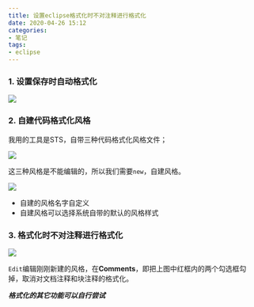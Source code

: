 ```yaml
---
title: 设置eclipse格式化时不对注释进行格式化
date: 2020-04-26 15:12
categories:
- 笔记
tags:
- eclipse
---
```


### 1. 设置保存时自动格式化

![](https://images.shiguangping.com/imgs/20200426152326.png)



### 2. 自建代码格式化风格

我用的工具是STS，自带三种代码格式化风格文件；

![](https://images.shiguangping.com/imgs/20200426152445.png)

这三种风格是不能编辑的，所以我们需要`new`，自建风格。

![](https://images.shiguangping.com/imgs/20200426152755.png)

- 自建的风格名字自定义
- 自建风格可以选择系统自带的默认的风格样式



### 3. 格式化时不对注释进行格式化

![](https://images.shiguangping.com/imgs/20200426152803.png)

`Edit`编辑刚刚新建的风格，在**Comments**，即把上图中红框内的两个勾选框勾掉，取消对文档注释和块注释的格式化。



***格式化的其它功能可以自行尝试***

